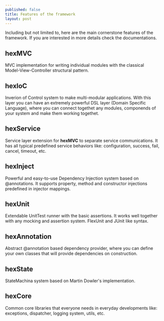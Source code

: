 ```yaml
---
published: false
title: Features of the framework
layout: post
---
```

Including but not limited to, here are the main cornerstone features of the framework. If you are interested in more details check the documentations.
  

## hexMVC
MVC implementation for writing individual modules with the classical Model-View-Controller structural pattern.

## hexIoC
Inverion of Control system to make multi-modular applications. With this layer you can have an extremely powerful DSL layer (Domain Specific Language), where you can connect togethet any modules, componends of your system and make them working togethet. 

## hexService
Service layer extension for **hexMVC** to separate service communications. It has all typical predefined service behaviors like: configuration, success, fail, cancel, timeout, etc.

## hexInject
Powerful and easy-to-use Dependency Injection system based on @annotations.
It supports property, method and constructor injections predefined in injector mappings.

## hexUnit
Extendable UnitTest runner with the basic assertions. It works well together with any mocking and assertion system. FlexUnit and JUnit like syntax.

## hexAnnotation
Abstract @annotation based dependency provider, where you can define your own classes that will provide dependencies on construction.

## hexState
StateMachina system based on Martin Dowler's implementation.

## hexCore
Common core libraries that everyone needs in everyday developments like:  exceptions, dispatcher, logging system, utils, etc. 